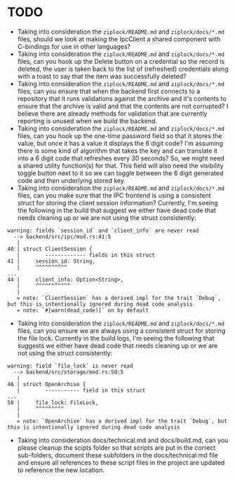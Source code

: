 # TODO

- Taking into consideration the `ziplock/README.md` and `ziplock/docs/*.md` files, should we look at making the IpcClient a shared component with C-bindings for use in other languages?
- Taking into consideration the `ziplock/README.md` and `ziplock/docs/*.md` files, can you hook up the Delete button on a credential so the record is deleted, the user is taken back to the list of (refreshed) credentials along with a toast to say that the item was successfully deleted?
- Taking into consideration the `ziplock/README.md` and `ziplock/docs/*.md` files, can you ensure that when the backend first connects to a repository that it runs validations against the archive and it's contents to ensure that the archive is valid and that the contents are not corrupted? I believe there are already methods for validation that are currently reporting is unused when we build the backend.
- Taking into consideration the `ziplock/README.md` and `ziplock/docs/*.md` files, can you hook up the one-time password field so that it stores the value, but once it has a value it displays the 6 digit code? I'm assuming there is some kind of algorithm that takes the key and can translate it into a 6 digit code that refreshes every 30 seconds? So, we might need a shared utility function(s) for that. This field will also need the visibility toggle button next to it so we can toggle between the 6 digit generated code and then underlying stored key.
- Taking into consideration the `ziplock/README.md` and `ziplock/docs/*.md` files, can you make sure that the IPC frontend is using a consistent struct for storing the client session information? Currently, I'm seeing the following in the build that suggest we either have dead code that needs cleaning up or we are not using the struct consistently:
```
warning: fields `session_id` and `client_info` are never read
  --> backend/src/ipc/mod.rs:41:5
   |
40 | struct ClientSession {
   |        ------------- fields in this struct
41 |     session_id: String,
   |     ^^^^^^^^^^
...
44 |     client_info: Option<String>,
   |     ^^^^^^^^^^^
   |
   = note: `ClientSession` has a derived impl for the trait `Debug`, but this is intentionally ignored during dead code analysis
   = note: `#[warn(dead_code)]` on by default
```
- Taking into consideration the `ziplock/README.md` and `ziplock/docs/*.md` files,  can you ensure we are always using a consistent struct for storing the file lock. Currently in the build logs, I'm seeing the following that suggests we either have dead code that needs cleaning up or we are not using the struct consistently:
```
warning: field `file_lock` is never read
  --> backend/src/storage/mod.rs:50:5
   |
46 | struct OpenArchive {
   |        ----------- field in this struct
...
50 |     file_lock: FileLock,
   |     ^^^^^^^^^
   |
   = note: `OpenArchive` has a derived impl for the trait `Debug`, but this is intentionally ignored during dead code analysis
```
- Taking into consideration docs/technical.md and docs/build.md, can you please cleanup the scipts folder so that scripts are put in the correct sub-folders, document these subfolders in the docs/technical.md file and ensure all references to these script files in the project are updated to reference the new location.
